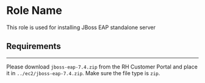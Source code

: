 Role Name
=========

This role is used for installing JBoss EAP standalone server

## Requirements
------------

Please download `jboss-eap-7.4.zip` from the RH Customer Portal and place it in `../ec2/jboss-eap-7.4.zip`. Make sure the file type is `zip`.


